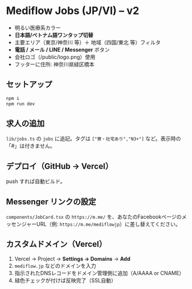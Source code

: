 # Mediflow Jobs (JP/VI) – v2
- 明るい医療系カラー
- **日本語/ベトナム語ワンタップ切替**
- 主要エリア（東京/神奈川 等）＋ 地域（四国/東北 等）フィルタ
- **電話 / メール / LINE / Messenger** ボタン
- 会社ロゴ（/public/logo.png）使用
- フッターに住所: 神奈川県緑区橋本

## セットアップ
```bash
npm i
npm run dev
```
## 求人の追加
`lib/jobs.ts` の `jobs` に追記。タグは `["寮・社宅あり","N3+"]` など。表示時の「#」は付きません。

## デプロイ（GitHub → Vercel）
push すれば自動ビルド。

## Messenger リンクの設定
`components/JobCard.tsx` の `https://m.me/` を、あなたのFacebookページのメッセンジャーURL（例: `https://m.me/mediflowjp`）に差し替えてください。

## カスタムドメイン（Vercel）
1. Vercel → Project → **Settings → Domains** → **Add**  
2. `mediflow.jp` などのドメインを入力  
3. 指示されたDNSレコードをドメイン管理側に追加（A/AAAA or CNAME）  
4. 緑色チェックが付けば反映完了（SSL自動）
